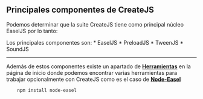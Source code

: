 ## Principales componentes de CreateJS

Podemos determinar que la suite CreateJS tiene como principal núcleo EaselJS por lo tanto:

Los principales componentes son: 
    * EaselJS
    * PreloadJS
    * TweenJS
    * SoundJS
    


---

Además de estos componentes existe un apartado de [**Herramientas**](http://www.createjs.com/tools) en la página de inicio donde podemos encontrar varias herramientas para trabajar opcionalmente con CreateJS como es el caso de [**Node-Easel**](https://github.com/wdamien/node-easel)

```bash
    npm install node-easel
```